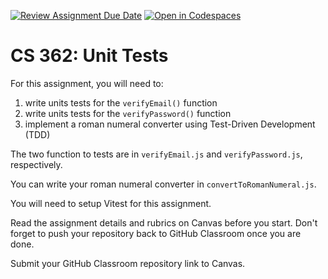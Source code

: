 [![Review Assignment Due Date](https://classroom.github.com/assets/deadline-readme-button-22041afd0340ce965d47ae6ef1cefeee28c7c493a6346c4f15d667ab976d596c.svg)](https://classroom.github.com/a/UaCS65-_)
[![Open in Codespaces](https://classroom.github.com/assets/launch-codespace-2972f46106e565e64193e422d61a12cf1da4916b45550586e14ef0a7c637dd04.svg)](https://classroom.github.com/open-in-codespaces?assignment_repo_id=19329806)
# CS 362: Unit Tests

For this assignment, you will need to:

1. write units tests for the `verifyEmail()` function
2. write units tests for the `verifyPassword()` function
3. implement a roman numeral converter using Test-Driven Development (TDD)

The two function to tests are in `verifyEmail.js` and `verifyPassword.js`, respectively.

You can write your roman numeral converter in `convertToRomanNumeral.js`.

You will need to setup Vitest for this assignment.

Read the assignment details and rubrics on Canvas before you start. Don't forget to push your repository back to GitHub Classroom once you are done.

Submit your GitHub Classroom repository link to Canvas.
